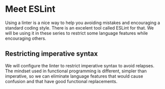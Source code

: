 # Meet ESLint

Using a linter is a nice way to help you avoiding mistakes and encouraging a standard coding style. There is an excelent tool called ESLint for that. We will be using it in these series to restrict some language features while encouraging others.

## Restricting imperative syntax

We will configure the linter to restrict imperative syntax to avoid relapses. The mindset used in functional programming is different, simpler than imperative, so we can eliminate language features that would cause confusion and that have good functional replacements.



